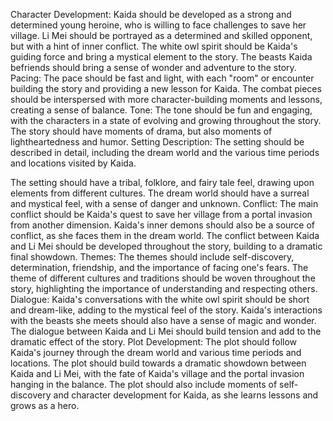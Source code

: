 Character Development:
Kaida should be developed as a strong and determined young heroine, who is willing to face challenges to save her village.
Li Mei should be portrayed as a determined and skilled opponent, but with a hint of inner conflict.
The white owl spirit should be Kaida's guiding force and bring a mystical element to the story.
The beasts Kaida befriends should bring a sense of wonder and adventure to the story.
Pacing:
The pace should be fast and light, with each "room" or encounter building the story and providing a new lesson for Kaida.
The combat pieces should be interspersed with more character-building moments and lessons, creating a sense of balance.
Tone:
The tone should be fun and engaging, with the characters in a state of evolving and growing throughout the story.
The story should have moments of drama, but also moments of lightheartedness and humor.
Setting Description:
The setting should be described in detail, including the dream world and the various time periods and locations visited by Kaida.

The setting should have a tribal, folklore, and fairy tale feel, drawing upon elements from different cultures.
The dream world should have a surreal and mystical feel, with a sense of danger and unknown.
Conflict:
The main conflict should be Kaida's quest to save her village from a portal invasion from another dimension.
Kaida's inner demons should also be a source of conflict, as she faces them in the dream world.
The conflict between Kaida and Li Mei should be developed throughout the story, building to a dramatic final showdown.
Themes:
The themes should include self-discovery, determination, friendship, and the importance of facing one's fears.
The theme of different cultures and traditions should be woven throughout the story, highlighting the importance of understanding and respecting others.
Dialogue:
Kaida's conversations with the white owl spirit should be short and dream-like, adding to the mystical feel of the story.
Kaida's interactions with the beasts she meets should also have a sense of magic and wonder.
The dialogue between Kaida and Li Mei should build tension and add to the dramatic effect of the story.
Plot Development:
The plot should follow Kaida's journey through the dream world and various time periods and locations.
The plot should build towards a dramatic showdown between Kaida and Li Mei, with the fate of Kaida's village and the portal invasion hanging in the balance.
The plot should also include moments of self-discovery and character development for Kaida, as she learns lessons and grows as a hero.